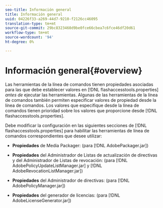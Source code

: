```yaml
---
seo-title: Información general
title: Información general
uuid: 04226f33-a269-44d7-9210-f2126cc46095
translation-type: tm+mt
source-git-commit: 29bc8323460d9be0fce66cbea7c6fce46df20d61
workflow-type: tm+mt
source-wordcount: '94'
ht-degree: 0%

---
```



# Información general{#overview}

Las herramientas de la línea de comandos tienen propiedades asociadas para las que debe establecer valores en [!DNL flashaccesstools.properties] *antes de* ejecutar las herramientas. Algunas de las herramientas de la línea de comandos también permiten especificar valores de propiedad desde la línea de comandos. Los valores que especifique desde la línea de comandos tienen prioridad sobre los valores que proporcione desde [!DNL flashaccesstools.properties].

Debe modificar la configuración en las siguientes secciones de [!DNL flashaccesstools.properties] para habilitar las herramientas de línea de comandos correspondientes que desee utilizar:

* **Propiedades**  de Media Packager: (para  [!DNL AdobePackager.jar])

* **Propiedades**  del Administrador de Listas de actualización de directivas y del Administrador de Listas de revocación: (para  [!DNL AdobePolicyUpdateListManager.jar] y  [!DNL AdobeRevocationListManager.jar])

* **Propiedades**  del Administrador de directivas: (para  [!DNL AdobePolicyManager.jar])

* **Propiedades**  del generador de licencias: (para  [!DNL AdobeLicenseGenerator.jar])


